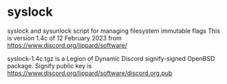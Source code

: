 # syslock
syslock and sysunlock script for managing filesystem immutable flags
This is version 1.4c of 12 February 2023 from https://www.discord.org/lippard/software/

syslock-1.4c.tgz is a Legion of Dynamic Discord signify-signed OpenBSD package.
Signify public key is https://www.discord.org/lippard/software/discord.org.pub
